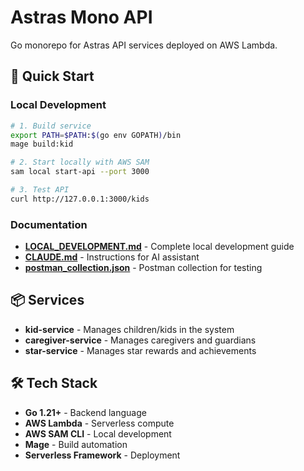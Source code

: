 # Astras Mono API

Go monorepo for Astras API services deployed on AWS Lambda.

## 🚀 Quick Start

### Local Development
```bash
# 1. Build service
export PATH=$PATH:$(go env GOPATH)/bin
mage build:kid

# 2. Start locally with AWS SAM
sam local start-api --port 3000

# 3. Test API
curl http://127.0.0.1:3000/kids
```

### Documentation
- **[LOCAL_DEVELOPMENT.md](LOCAL_DEVELOPMENT.md)** - Complete local development guide
- **[CLAUDE.md](CLAUDE.md)** - Instructions for AI assistant
- **[postman_collection.json](postman_collection.json)** - Postman collection for testing

## 📦 Services
- **kid-service** - Manages children/kids in the system
- **caregiver-service** - Manages caregivers and guardians  
- **star-service** - Manages star rewards and achievements

## 🛠️ Tech Stack
- **Go 1.21+** - Backend language
- **AWS Lambda** - Serverless compute
- **AWS SAM CLI** - Local development
- **Mage** - Build automation
- **Serverless Framework** - Deployment
